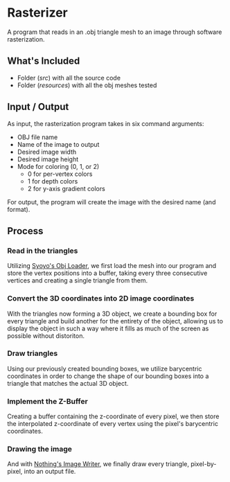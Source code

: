 # Rasterizer
A program that reads in an .obj triangle mesh to an image through software rasterization.

## What's Included
- Folder (_src_) with all the source code
- Folder (_resources_) with all the obj meshes tested

## Input / Output
As input, the rasterization program takes in six command arguments:
- OBJ file name
- Name of the image to output
- Desired image width
- Desired image height
- Mode for coloring (0, 1, or 2)
  - 0 for per-vertex colors
  - 1 for depth colors
  - 2 for y-axis gradient colors

For output, the program will create the image with the desired name (and format).

## Process

### Read in the triangles
Utilizing [Syoyo's Obj Loader](https://github.com/tinyobjloader/tinyobjloader), we first load the mesh into our program and store the vertex positions into a buffer, taking every three consecutive vertices and creating a single triangle from them.

### Convert the 3D coordinates into 2D image coordinates
With the triangles now forming a 3D object, we create a bounding box for every triangle and build another for the entirety of the object, allowing us to display the object in such a way where it fills as much of the screen as possible without distoriton.

### Draw triangles
Using our previously created bounding boxes, we utilize barycentric coordinates in order to change the shape of our bounding boxes into a triangle that matches the actual 3D object.

### Implement the Z-Buffer
Creating a buffer containing the z-coordinate of every pixel, we then store the interpolated z-coordinate of every vertex using the pixel's barycentric coordinates.

### Drawing the image
And with [Nothing's Image Writer](http://github.com/nothings/stb), we finally draw every triangle, pixel-by-pixel, into an output file.
